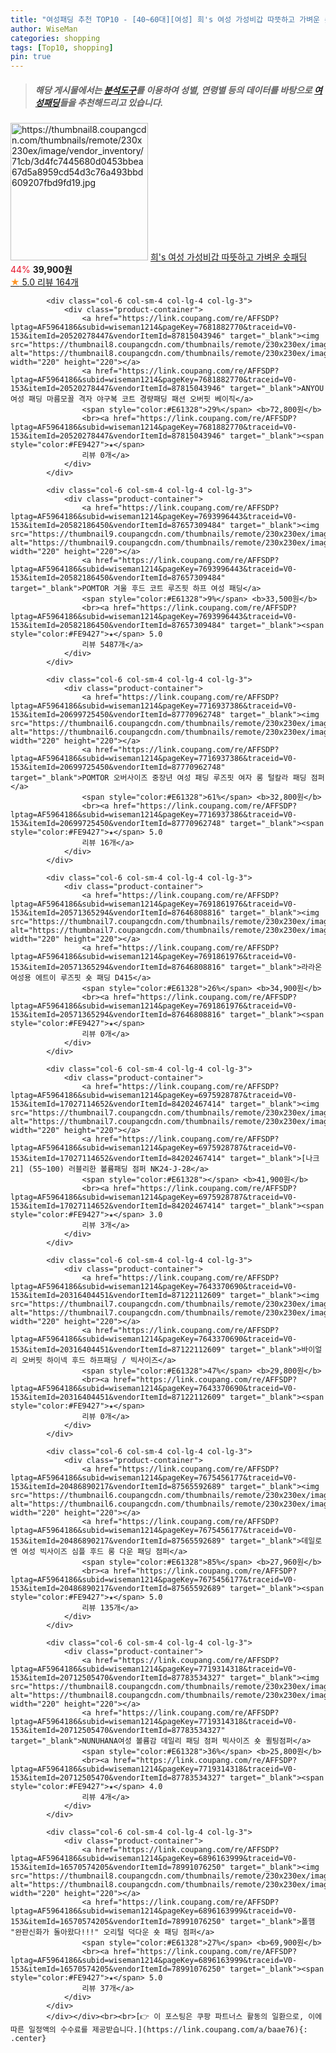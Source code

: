 ```yaml
---
title: "여성패딩 추천 TOP10 - [40~60대][여성] 희's 여성 가성비갑 따뜻하고 가벼운 숏패딩"
author: WiseMan
categories: shopping
tags: [Top10, shopping]
pin: true
---
```


> ##### 해당 게시물에서는 [**분석도구**](https://itemscout.io/)를 이용하여 **성별**, **연령별** 등의 데이터를 바탕으로 [**여성패딩**](https://link.coupang.com/a/baae76)들을 추천해드리고 있습니다.
<div class="container"><div class="row">
            <div class="col-6 col-sm-4 col-lg-4 col-lg-3">
                <div class="product-container">
                    <a href="https://link.coupang.com/re/AFFSDP?lptag=AF5964186&subid=wiseman1214&pageKey=7636791663&traceid=V0-153&itemId=20280647758&vendorItemId=87367277943" target="_blank"><img src="https://thumbnail8.coupangcdn.com/thumbnails/remote/230x230ex/image/vendor_inventory/71cb/3d4fc7445680d0453bbea67d5a8959cd54d3c76a493bbd609207fbd9fd19.jpg" alt="https://thumbnail8.coupangcdn.com/thumbnails/remote/230x230ex/image/vendor_inventory/71cb/3d4fc7445680d0453bbea67d5a8959cd54d3c76a493bbd609207fbd9fd19.jpg" width="220" height="220"></a>
                    <a href="https://link.coupang.com/re/AFFSDP?lptag=AF5964186&subid=wiseman1214&pageKey=7636791663&traceid=V0-153&itemId=20280647758&vendorItemId=87367277943" target="_blank">희's 여성 가성비갑 따뜻하고 가벼운 숏패딩</a>
                    <span style="color:#E61328">44%</span> <b>39,900원</b>
                    <br><a href="https://link.coupang.com/re/AFFSDP?lptag=AF5964186&subid=wiseman1214&pageKey=7636791663&traceid=V0-153&itemId=20280647758&vendorItemId=87367277943" target="_blank"><span style="color:#FE9427">★</span> 5.0
                    리뷰 164개</a>
                </div>
            </div>
            
            <div class="col-6 col-sm-4 col-lg-4 col-lg-3">
                <div class="product-container">
                    <a href="https://link.coupang.com/re/AFFSDP?lptag=AF5964186&subid=wiseman1214&pageKey=7681882770&traceid=V0-153&itemId=20520278447&vendorItemId=87815043946" target="_blank"><img src="https://thumbnail8.coupangcdn.com/thumbnails/remote/230x230ex/image/vendor_inventory/e5a7/348b01307c548760377aa4fd48b3dc132d13c1ada6870a3f3b9e3d27b1f7.jpg" alt="https://thumbnail8.coupangcdn.com/thumbnails/remote/230x230ex/image/vendor_inventory/e5a7/348b01307c548760377aa4fd48b3dc132d13c1ada6870a3f3b9e3d27b1f7.jpg" width="220" height="220"></a>
                    <a href="https://link.coupang.com/re/AFFSDP?lptag=AF5964186&subid=wiseman1214&pageKey=7681882770&traceid=V0-153&itemId=20520278447&vendorItemId=87815043946" target="_blank">ANYOU 여성 패딩 마름모꼴 격자 야구복 코트 경량패딩 패션 오버핏 베이직</a>
                    <span style="color:#E61328">29%</span> <b>72,800원</b>
                    <br><a href="https://link.coupang.com/re/AFFSDP?lptag=AF5964186&subid=wiseman1214&pageKey=7681882770&traceid=V0-153&itemId=20520278447&vendorItemId=87815043946" target="_blank"><span style="color:#FE9427">★</span> 
                    리뷰 0개</a>
                </div>
            </div>
            
            <div class="col-6 col-sm-4 col-lg-4 col-lg-3">
                <div class="product-container">
                    <a href="https://link.coupang.com/re/AFFSDP?lptag=AF5964186&subid=wiseman1214&pageKey=7693996443&traceid=V0-153&itemId=20582186450&vendorItemId=87657309484" target="_blank"><img src="https://thumbnail9.coupangcdn.com/thumbnails/remote/230x230ex/image/vendor_inventory/cfb0/39d0f694b537318d2d29ceb9e9083b8dea1d84763cd3ccf70c6c20bc5cdc.jpg" alt="https://thumbnail9.coupangcdn.com/thumbnails/remote/230x230ex/image/vendor_inventory/cfb0/39d0f694b537318d2d29ceb9e9083b8dea1d84763cd3ccf70c6c20bc5cdc.jpg" width="220" height="220"></a>
                    <a href="https://link.coupang.com/re/AFFSDP?lptag=AF5964186&subid=wiseman1214&pageKey=7693996443&traceid=V0-153&itemId=20582186450&vendorItemId=87657309484" target="_blank">POMTOR 겨울 후드 코트 루즈핏 하프 여성 패딩</a>
                    <span style="color:#E61328">9%</span> <b>33,500원</b>
                    <br><a href="https://link.coupang.com/re/AFFSDP?lptag=AF5964186&subid=wiseman1214&pageKey=7693996443&traceid=V0-153&itemId=20582186450&vendorItemId=87657309484" target="_blank"><span style="color:#FE9427">★</span> 5.0
                    리뷰 5487개</a>
                </div>
            </div>
            
            <div class="col-6 col-sm-4 col-lg-4 col-lg-3">
                <div class="product-container">
                    <a href="https://link.coupang.com/re/AFFSDP?lptag=AF5964186&subid=wiseman1214&pageKey=7716937386&traceid=V0-153&itemId=20699725450&vendorItemId=87770962748" target="_blank"><img src="https://thumbnail6.coupangcdn.com/thumbnails/remote/230x230ex/image/vendor_inventory/ddab/010ee14902bff52f0dec00884c7b6575db38d6c30907e27b1aefe969f2b7.jpg" alt="https://thumbnail6.coupangcdn.com/thumbnails/remote/230x230ex/image/vendor_inventory/ddab/010ee14902bff52f0dec00884c7b6575db38d6c30907e27b1aefe969f2b7.jpg" width="220" height="220"></a>
                    <a href="https://link.coupang.com/re/AFFSDP?lptag=AF5964186&subid=wiseman1214&pageKey=7716937386&traceid=V0-153&itemId=20699725450&vendorItemId=87770962748" target="_blank">POMTOR 오버사이즈 중장년 여성 패딩 루즈핏 여자 롱 털칼라 패딩 점퍼</a>
                    <span style="color:#E61328">61%</span> <b>32,800원</b>
                    <br><a href="https://link.coupang.com/re/AFFSDP?lptag=AF5964186&subid=wiseman1214&pageKey=7716937386&traceid=V0-153&itemId=20699725450&vendorItemId=87770962748" target="_blank"><span style="color:#FE9427">★</span> 5.0
                    리뷰 16개</a>
                </div>
            </div>
            
            <div class="col-6 col-sm-4 col-lg-4 col-lg-3">
                <div class="product-container">
                    <a href="https://link.coupang.com/re/AFFSDP?lptag=AF5964186&subid=wiseman1214&pageKey=7691861976&traceid=V0-153&itemId=20571365294&vendorItemId=87646808816" target="_blank"><img src="https://thumbnail7.coupangcdn.com/thumbnails/remote/230x230ex/image/rs_quotation_api/yeauka43/4223440445fb4d8da52f0a6b62132655.jpg" alt="https://thumbnail7.coupangcdn.com/thumbnails/remote/230x230ex/image/rs_quotation_api/yeauka43/4223440445fb4d8da52f0a6b62132655.jpg" width="220" height="220"></a>
                    <a href="https://link.coupang.com/re/AFFSDP?lptag=AF5964186&subid=wiseman1214&pageKey=7691861976&traceid=V0-153&itemId=20571365294&vendorItemId=87646808816" target="_blank">라라온 여성용 에트이 루즈핏 숏 패딩 D415</a>
                    <span style="color:#E61328">26%</span> <b>34,900원</b>
                    <br><a href="https://link.coupang.com/re/AFFSDP?lptag=AF5964186&subid=wiseman1214&pageKey=7691861976&traceid=V0-153&itemId=20571365294&vendorItemId=87646808816" target="_blank"><span style="color:#FE9427">★</span> 
                    리뷰 0개</a>
                </div>
            </div>
            
            <div class="col-6 col-sm-4 col-lg-4 col-lg-3">
                <div class="product-container">
                    <a href="https://link.coupang.com/re/AFFSDP?lptag=AF5964186&subid=wiseman1214&pageKey=6975928787&traceid=V0-153&itemId=17027114652&vendorItemId=84202467414" target="_blank"><img src="https://thumbnail7.coupangcdn.com/thumbnails/remote/230x230ex/image/vendor_inventory/fe97/fd7b55cc95a2f5125108aa70231bd3f1ad97f5565c295a3ac7c45af8fe45.jpg" alt="https://thumbnail7.coupangcdn.com/thumbnails/remote/230x230ex/image/vendor_inventory/fe97/fd7b55cc95a2f5125108aa70231bd3f1ad97f5565c295a3ac7c45af8fe45.jpg" width="220" height="220"></a>
                    <a href="https://link.coupang.com/re/AFFSDP?lptag=AF5964186&subid=wiseman1214&pageKey=6975928787&traceid=V0-153&itemId=17027114652&vendorItemId=84202467414" target="_blank">[나크21] (55~100) 러블리한 볼륨패딩 점퍼 NK24-J-28</a>
                    <span style="color:#E61328"></span> <b>41,900원</b>
                    <br><a href="https://link.coupang.com/re/AFFSDP?lptag=AF5964186&subid=wiseman1214&pageKey=6975928787&traceid=V0-153&itemId=17027114652&vendorItemId=84202467414" target="_blank"><span style="color:#FE9427">★</span> 3.0
                    리뷰 3개</a>
                </div>
            </div>
            
            <div class="col-6 col-sm-4 col-lg-4 col-lg-3">
                <div class="product-container">
                    <a href="https://link.coupang.com/re/AFFSDP?lptag=AF5964186&subid=wiseman1214&pageKey=7643370690&traceid=V0-153&itemId=20316404451&vendorItemId=87122112609" target="_blank"><img src="https://thumbnail7.coupangcdn.com/thumbnails/remote/230x230ex/image/vendor_inventory/4024/adb4efd730db99e314a82471fecdf2675e4ee53dc9517af2af7a7cae68f3.jpg" alt="https://thumbnail7.coupangcdn.com/thumbnails/remote/230x230ex/image/vendor_inventory/4024/adb4efd730db99e314a82471fecdf2675e4ee53dc9517af2af7a7cae68f3.jpg" width="220" height="220"></a>
                    <a href="https://link.coupang.com/re/AFFSDP?lptag=AF5964186&subid=wiseman1214&pageKey=7643370690&traceid=V0-153&itemId=20316404451&vendorItemId=87122112609" target="_blank">바이얼리 오버핏 하이넥 후드 하프패딩 / 빅사이즈</a>
                    <span style="color:#E61328">47%</span> <b>29,800원</b>
                    <br><a href="https://link.coupang.com/re/AFFSDP?lptag=AF5964186&subid=wiseman1214&pageKey=7643370690&traceid=V0-153&itemId=20316404451&vendorItemId=87122112609" target="_blank"><span style="color:#FE9427">★</span> 
                    리뷰 0개</a>
                </div>
            </div>
            
            <div class="col-6 col-sm-4 col-lg-4 col-lg-3">
                <div class="product-container">
                    <a href="https://link.coupang.com/re/AFFSDP?lptag=AF5964186&subid=wiseman1214&pageKey=7675456177&traceid=V0-153&itemId=20486890217&vendorItemId=87565592689" target="_blank"><img src="https://thumbnail6.coupangcdn.com/thumbnails/remote/230x230ex/image/vendor_inventory/a817/55cd4209f6a0bc0fd0772627efc18a0c7a8ea947fc56e8d6daf36c34fcc6.jpg" alt="https://thumbnail6.coupangcdn.com/thumbnails/remote/230x230ex/image/vendor_inventory/a817/55cd4209f6a0bc0fd0772627efc18a0c7a8ea947fc56e8d6daf36c34fcc6.jpg" width="220" height="220"></a>
                    <a href="https://link.coupang.com/re/AFFSDP?lptag=AF5964186&subid=wiseman1214&pageKey=7675456177&traceid=V0-153&itemId=20486890217&vendorItemId=87565592689" target="_blank">데일로엔 여성 빅사이즈 심플 후드 롱 다운 패딩 점퍼</a>
                    <span style="color:#E61328">85%</span> <b>27,960원</b>
                    <br><a href="https://link.coupang.com/re/AFFSDP?lptag=AF5964186&subid=wiseman1214&pageKey=7675456177&traceid=V0-153&itemId=20486890217&vendorItemId=87565592689" target="_blank"><span style="color:#FE9427">★</span> 5.0
                    리뷰 135개</a>
                </div>
            </div>
            
            <div class="col-6 col-sm-4 col-lg-4 col-lg-3">
                <div class="product-container">
                    <a href="https://link.coupang.com/re/AFFSDP?lptag=AF5964186&subid=wiseman1214&pageKey=7719314318&traceid=V0-153&itemId=20712505470&vendorItemId=87783534327" target="_blank"><img src="https://thumbnail8.coupangcdn.com/thumbnails/remote/230x230ex/image/vendor_inventory/a7bf/843689c515f0613f861e404cebc9e14a4dc9e02c66df2060e6cd829836fc.png" alt="https://thumbnail8.coupangcdn.com/thumbnails/remote/230x230ex/image/vendor_inventory/a7bf/843689c515f0613f861e404cebc9e14a4dc9e02c66df2060e6cd829836fc.png" width="220" height="220"></a>
                    <a href="https://link.coupang.com/re/AFFSDP?lptag=AF5964186&subid=wiseman1214&pageKey=7719314318&traceid=V0-153&itemId=20712505470&vendorItemId=87783534327" target="_blank">NUNUHANA여성 볼륨감 데일리 패딩 점퍼 빅사이즈 숏 퀼팅점퍼</a>
                    <span style="color:#E61328">36%</span> <b>25,800원</b>
                    <br><a href="https://link.coupang.com/re/AFFSDP?lptag=AF5964186&subid=wiseman1214&pageKey=7719314318&traceid=V0-153&itemId=20712505470&vendorItemId=87783534327" target="_blank"><span style="color:#FE9427">★</span> 4.0
                    리뷰 4개</a>
                </div>
            </div>
            
            <div class="col-6 col-sm-4 col-lg-4 col-lg-3">
                <div class="product-container">
                    <a href="https://link.coupang.com/re/AFFSDP?lptag=AF5964186&subid=wiseman1214&pageKey=6896163999&traceid=V0-153&itemId=16570574205&vendorItemId=78991076250" target="_blank"><img src="https://thumbnail8.coupangcdn.com/thumbnails/remote/230x230ex/image/vendor_inventory/aea1/7ba095695f610203420a8b853efa1d18c68661bb399f25b1ec352fccce91.jpg" alt="https://thumbnail8.coupangcdn.com/thumbnails/remote/230x230ex/image/vendor_inventory/aea1/7ba095695f610203420a8b853efa1d18c68661bb399f25b1ec352fccce91.jpg" width="220" height="220"></a>
                    <a href="https://link.coupang.com/re/AFFSDP?lptag=AF5964186&subid=wiseman1214&pageKey=6896163999&traceid=V0-153&itemId=16570574205&vendorItemId=78991076250" target="_blank">폴햄 "완판신화가 돌아왔다!!!" 오리털 덕다운 숏 패딩 점퍼</a>
                    <span style="color:#E61328">27%</span> <b>69,900원</b>
                    <br><a href="https://link.coupang.com/re/AFFSDP?lptag=AF5964186&subid=wiseman1214&pageKey=6896163999&traceid=V0-153&itemId=16570574205&vendorItemId=78991076250" target="_blank"><span style="color:#FE9427">★</span> 5.0
                    리뷰 37개</a>
                </div>
            </div>
            </div></div><br><br>[👉 이 포스팅은 쿠팡 파트너스 활동의 일환으로, 이에 따른 일정액의 수수료를 제공받습니다.](https://link.coupang.com/a/baae76){: .center}